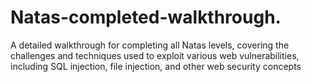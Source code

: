 # Natas-completed-walkthrough.
A detailed walkthrough for completing all Natas levels, covering the challenges and techniques used to exploit various web vulnerabilities, including SQL injection, file injection, and other web security concepts
